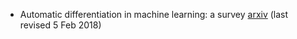 + Automatic differentiation in machine learning: a survey [arxiv](https://arxiv.org/abs/1502.05767) (last revised 5 Feb 2018)
